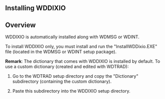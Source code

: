 
## Installing WDDIXIO
			



<a name="NOTE1"></a>
<a name="NOTE1_1"></a>


## Overview
<a name="overview_ELTTEXTE000062"></a>
WDDIXIO is automatically installed along with WDMSG or WDINT.

To install WDDIXIO only, you must install and run the "InstallWDDixio.EXE" file (located in the WDMSG or WDINT setup package). 

**Remark**: The dictionary that comes with WDDIXIO is installed by default. To use a custom dictionary (created and edited with WDTRAD): 

1. Go to the WDTRAD setup directory and copy the "Dictionary" subdirectory (containing the custom dictionary).

2. Paste this subdirectory into the WDDIXIO setup directory.





